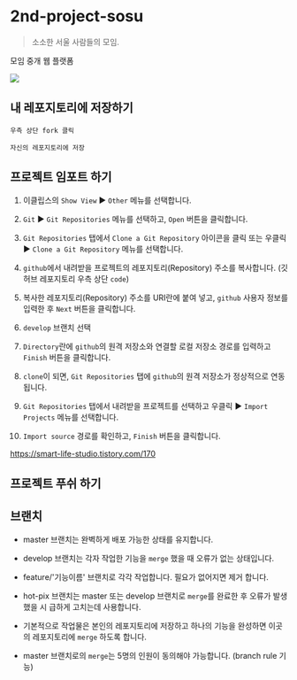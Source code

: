 # 2nd-project-sosu
> 소소한 서울 사람들의 모임.

모임 중개 웹 플랫폼

![](../total-branch.png)

## 내 레포지토리에 저장하기

```
우측 상단 fork 클릭
```

```
자신의 레포지토리에 저장
```

## 프로젝트 임포트 하기

1. 이클립스의 ``Show View`` ▶ ``Other`` 메뉴를 선택합니다.

2. ``Git`` ▶ ``Git Repositories`` 메뉴를 선택하고, ``Open`` 버튼을 클릭합니다.

3. ``Git Repositories`` 탭에서 ``Clone a Git Repository`` 아이콘을 클릭 또는 우클릭 ▶ ``Clone a Git Repository`` 메뉴를 선택합니다.

4. ``github``에서 내려받을 프로젝트의 레포지토리(Repository) 주소를 복사합니다. (깃허브 레포지토리 우측 상단 ``code``)

5. 복사한 레포지토리(Repository) 주소를 URI란에 붙여 넣고, ``github`` 사용자 정보를 입력한 후 ``Next`` 버튼을 클릭합니다.

6. ``develop`` 브랜치 선택

7. ``Directory``란에 ``github``의 원격 저장소와 연결할 로컬 저장소 경로를 입력하고 ``Finish`` 버튼을 클릭합니다.

8. ``clone``이 되면, ``Git Repositories`` 탭에 ``github``의 원격 저장소가 정상적으로 연동됩니다.

9. ``Git Repositories`` 탭에서 내려받을 프로젝트를 선택하고 우클릭 ▶ ``Import Projects`` 메뉴를 선택합니다.

10. ``Import source`` 경로를 확인하고, ``Finish`` 버튼을 클릭합니다.


https://smart-life-studio.tistory.com/170

## 프로젝트 푸쉬 하기



## 브랜치

* master 브랜치는 완벽하게 배포 가능한 상태를 유지합니다.

* develop 브랜치는 각자 작업한 기능을 ``merge`` 했을 때 오류가 없는 상태입니다.

* feature/'기능이름' 브랜치로 각각 작업합니다. 필요가 없어지면 제거 합니다.

* hot-pix 브랜치는 master 또는 develop 브랜치로 ``merge``를 완료한 후 오류가 발생했을 시 급하게 고치는데 사용합니다.

* 기본적으로 작업물은 본인의 레포지토리에 저장하고 하나의 기능을 완성하면 이곳의 레포지토리에 ``merge`` 하도록 합니다.

* master 브랜치로의 ``merge``는 5명의 인원이 동의해야 가능합니다. (branch rule 기능)
## 



## 



<!-- Markdown link & img dfn's -->
[travis-image]: https://img.shields.io/travis/dbader/node-datadog-metrics/master.svg?style=flat-square
[travis-url]: https://travis-ci.org/dbader/node-datadog-metrics
